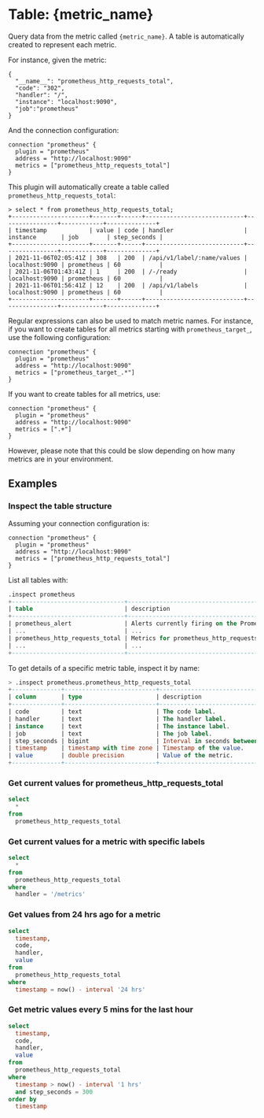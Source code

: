 # Table: {metric_name}

Query data from the metric called `{metric_name}`. A table is automatically created to represent each metric.

For instance, given the metric:
```
{
  "__name__": "prometheus_http_requests_total",
  "code": "302",
  "handler": "/",
  "instance": "localhost:9090",
  "job":"prometheus"
}
```

And the connection configuration:
```hcl
connection "prometheus" {
  plugin = "prometheus"
  address = "http://localhost:9090"
  metrics = ["prometheus_http_requests_total"]
}
```

This plugin will automatically create a table called `prometheus_http_requests_total`:
```
> select * from prometheus_http_requests_total;
+----------------------+-------+------+----------------------------+----------------+------------+--------------+
| timestamp            | value | code | handler                    | instance       | job        | step_seconds |
+----------------------+-------+------+----------------------------+----------------+------------+--------------+
| 2021-11-06T02:05:41Z | 308   | 200  | /api/v1/label/:name/values | localhost:9090 | prometheus | 60           |
| 2021-11-06T01:43:41Z | 1     | 200  | /-/ready                   | localhost:9090 | prometheus | 60           |
| 2021-11-06T01:56:41Z | 12    | 200  | /api/v1/labels             | localhost:9090 | prometheus | 60           |
+----------------------+-------+------+----------------------------+----------------+------------+--------------+
```

Regular expressions can also be used to match metric names. For instance, if
you want to create tables for all metrics starting with
`prometheus_target_`, use the following configuration:

```hcl
connection "prometheus" {
  plugin = "prometheus"
  address = "http://localhost:9090"
  metrics = ["prometheus_target_.*"]
}
```

If you want to create tables for all metrics, use:

```hcl
connection "prometheus" {
  plugin = "prometheus"
  address = "http://localhost:9090"
  metrics = [".+"]
}
```

However, please note that this could be slow depending on how many metrics are
in your environment.

## Examples

### Inspect the table structure

Assuming your connection configuration is:
```hcl
connection "prometheus" {
  plugin = "prometheus"
  address = "http://localhost:9090"
  metrics = ["prometheus_http_requests_total"]
}
```

List all tables with:
```sql
.inspect prometheus
+--------------------------------+---------------------------------------------------+
| table                          | description                                       |
+--------------------------------+---------------------------------------------------+
| prometheus_alert               | Alerts currently firing on the Prometheus server. |
| ...                            | ...                                               |
| prometheus_http_requests_total | Metrics for prometheus_http_requests_total.       |
| ...                            | ...                                               |
+--------------------------------+---------------------------------------------------+
```

To get details of a specific metric table, inspect it by name:
```sql
> .inspect prometheus.prometheus_http_requests_total
+--------------+--------------------------+----------------------------------------------------------------+
| column       | type                     | description                                                    |
+--------------+--------------------------+----------------------------------------------------------------+
| code         | text                     | The code label.                                                |
| handler      | text                     | The handler label.                                             |
| instance     | text                     | The instance label.                                            |
| job          | text                     | The job label.                                                 |
| step_seconds | bigint                   | Interval in seconds between metric values. Default 60 seconds. |
| timestamp    | timestamp with time zone | Timestamp of the value.                                        |
| value        | double precision         | Value of the metric.                                           |
+--------------+--------------------------+----------------------------------------------------------------+
```

### Get current values for prometheus_http_requests_total

```sql
select
  *
from
  prometheus_http_requests_total
```

### Get current values for a metric with specific labels

```sql
select
  *
from
  prometheus_http_requests_total
where
  handler = '/metrics'
```

### Get values from 24 hrs ago for a metric

```sql
select
  timestamp,
  code,
  handler,
  value
from
  prometheus_http_requests_total
where
  timestamp = now() - interval '24 hrs'
```

### Get metric values every 5 mins for the last hour

```sql
select
  timestamp,
  code,
  handler,
  value
from
  prometheus_http_requests_total
where
  timestamp > now() - interval '1 hrs'
  and step_seconds = 300
order by
  timestamp
```
